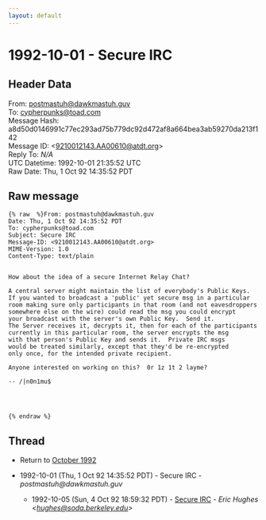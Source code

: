 ```yaml
---
layout: default
---
```


# 1992-10-01 - Secure IRC

## Header Data

From: postmastuh@dawkmastuh.guv<br>
To: cypherpunks@toad.com<br>
Message Hash: a8d50d0146991c77ec293ad75b779dc92d472af8a664bea3ab59270da213f142<br>
Message ID: \<9210012143.AA00610@atdt.org\><br>
Reply To: _N/A_<br>
UTC Datetime: 1992-10-01 21:35:52 UTC<br>
Raw Date: Thu, 1 Oct 92 14:35:52 PDT<br>

## Raw message

```
{% raw  %}From: postmastuh@dawkmastuh.guv
Date: Thu, 1 Oct 92 14:35:52 PDT
To: cypherpunks@toad.com
Subject: Secure IRC
Message-ID: <9210012143.AA00610@atdt.org>
MIME-Version: 1.0
Content-Type: text/plain


How about the idea of a secure Internet Relay Chat?
 
A central server might maintain the list of everybody's Public Keys.
If you wanted to broadcast a 'public' yet secure msg in a particular
room making sure only participants in that room (and not eavesdroppers
somewhere else on the wire) could read the msg you could encrypt
your broadcast with the server's own Public Key.  Send it.
The Server receives it, decrypts it, then for each of the participants
currently in this particular room, the server encrypts the msg
with that person's Public Key and sends it.  Private IRC msgs
would be treated similarly, except that they'd be re-encrypted
only once, for the intended private recipient.

Anyone interested on working on this?  0r 1z 1t 2 layme?
 
-- /|n0n1mu$




{% endraw %}
```

## Thread

+ Return to [October 1992](/archive/1992/10)

+ 1992-10-01 (Thu, 1 Oct 92 14:35:52 PDT) - Secure IRC - _postmastuh@dawkmastuh.guv_
  + 1992-10-05 (Sun, 4 Oct 92 18:59:32 PDT) - [Secure IRC](/archive/1992/10/920f54397de592454fa688f71146bf88ca608b796b00fcf8cce1760b83938f5e) - _Eric Hughes \<hughes@soda.berkeley.edu\>_

